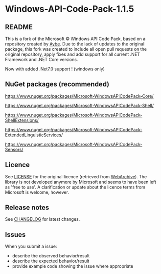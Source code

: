 # Windows-API-Code-Pack-1.1.5

## README

This is a fork of the Microsoft © Windows API Code Pack, based on a repository created by [Aybe](https://github.com/aybe/Windows-API-Code-Pack-1.1). Due to the lack of updates to the original package, this fork was created to include all open pull requests on the original repository, apply fixes and add support for all current .NET Framework and .NET Core versions.

Now with added .Net7.0 support ! (windows only)

## NuGet packages (recommended)

https://www.nuget.org/packages/Microsoft-WindowsAPICodePack-Core/

https://www.nuget.org/packages/Microsoft-WindowsAPICodePack-Shell/

https://www.nuget.org/packages/Microsoft-WindowsAPICodePack-ShellExtensions/

https://www.nuget.org/packages/Microsoft-WindowsAPICodePack-ExtendedLinguisticServices/

https://www.nuget.org/packages/Microsoft-WindowsAPICodePack-Sensors/

## Licence

See [LICENSE](LICENSE) for the original licence (retrieved from [WebArchive](http://web.archive.org/web/20130717101016/http://archive.msdn.microsoft.com/WindowsAPICodePack/Project/License.aspx)). The library is not developed anymore by Microsoft and seems to have been left as 'free to use'. A clarification or update about the licence terms from Microsoft is welcome, however.
 
## Release notes

See [CHANGELOG](CHANGELOG.md) for latest changes.

## Issues

When you submit a issue:

 - describe the observed behavior/result
 - describe the expected behavior/result
 - provide example code showing the issue where appropriate

